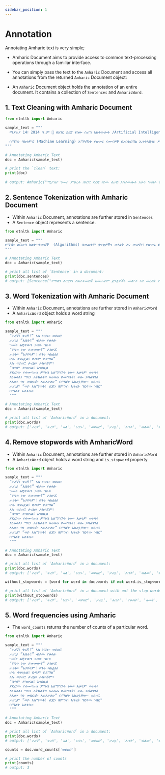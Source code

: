 ```yaml
---
sidebar_position: 1
---
```


# Annotation

Annotating Amharic text is very simple;

- Amharic Document aims to provide access to common text-processing operations through a familiar interface.

- You can simply pass the text to the `Amharic` Document and access all annotations from the returned `Amharic` Document object:
- An `Amharic` Document object holds the annotation of an entire document. It contains a collection of `Sentences` and `AmharicWord`.

## 1. Text Cleaning with Amharic Document

```python
from etnltk import Amharic

sample_text = """
  ሚያዝያ 14፣ 2014 ዓ.ም 🤗 በአገር ደረጃ የሰው ሰራሽ አስተውሎት /Artificial Intelligence/ አሁን ካለበት ዝቅተኛ ደረጃ ወደ ላቀ ደረጃ ለማድረስ፣ ሃገርኛ ቋንቋዎችን ለዓለም ተደራሽ ለማድረግ፣ አገራዊ አቅምን ለማሳደግ እና ተጠቃሚ ለመሆን በጋራ አብሮ መስራቱ እጅግ ጠቃሚ ነው፡፡ 
  
  በማሽን ዓስተምሮ (Machine Learning) አማካኝነት የጽሁፍ ናሙናዎች በአርቲፊሻል ኢንተለጀንስ ሥርዓት ለማሰልጠን፣ የጽሁፍ ዳታን መሰብሰብ እና ማደራጀት፤ የናቹራል ላንጉዌጅ ፕሮሰሲንግ ቱሎችን /Natural Language Processing Tools/ በመጠቀም የጽሁፍ ዳታን ፕሮሰስ ማድረግ ተቀዳሚ እና መሰረታዊ ጉዳይ ነው።
"""

# Annotating Amharic Text
doc = Amharic(sample_text)

# print the `clean` text:
print(doc)
  
# output: Amharic("ሚያዝያ ዓመተ ምህረት በአገር ደረጃ የሰው ሰራሽ አስተውሎት አሁን ካለበት ዝቅተኛ ደረጃ ወደ ላቀ ደረጃ ለማድረስ ሀገርኛ ቋንቋዎችን ለአለም ተደራሽ ለማድረግ አገራዊ አቅምን ለማሳደግ እና ተጠቃሚ ለመሆን በጋራ አብሮ መስራቱ እጅግ ጠቃሚ ነው በማሽን አስተምሮ አማካኝነት የፅሁፍ ናሙናዎች በአርቲፊሻል ኢንተለጀንስ ስርአት ለማሰልጠን የፅሁፍ ዳታን መሰብሰብ እና ማደራጀት የናቹራል ላንጉዌጅ ፕሮሰሲንግ ቱሎችን በመጠቀም የፅሁፍ ዳታን ፕሮሰስ ማድረግ ተቀዳሚ እና መሰረታዊ ጉዳይ ነው")
```

## 2. Sentence Tokenization with Amharic Document

- Within `Amharic` Document, annotations are further stored in `Sentences`
- A `Sentence` object represents a sentence.

```python
from etnltk import Amharic

sample_text = """
የማሽን ለርኒንግ ስልተ-ቀመሮች  (Algorithms) በመጠቀም ቋንቋዎችን መለየት እና መረዳት፣ የጽሁፍ ይዘቶችን መለየት፣ የቋንቋን መዋቅር መተንተን የሚያስችሉ የሃገሪኛ ናቹራል ላንጉዌጅ ፕሮሰሲንግ ቱሎች (NLP tools) ፣ ስልተ-ቀመሮች እና ሞዴሎችን ማዘጋጀት ተገቢ ነው። በዚህም መሰረት አማርኛ፣ አፋን ኦሮሞ፣ ሶማሊኛ እና ትግርኛ ቋንቋዎችን ለማሽን የማስተማር ሂደትን ቀላልና የተቀላተፍ እንዲሆን ያስችላል፡፡
"""

# Annotating Amharic Text
doc = Amharic(sample_text)

# print all list of `Sentence` in a document:
print(doc.sentences)
# output: [Sentence("የማሽን ለርኒንግ ስልተቀመሮች በመጠቀም ቋንቋዎችን መለየት እና መረዳት የፅሁፍ ይዘቶችን መለየት የቋንቋን መዋቅር መተንተን የሚያስችሉ የሀገሪኛ ናቹራል ላንጉዌጅ ፕሮሰሲንግ ቱሎች ስልተቀመሮች እና ሞዴሎችን ማዘጋጀት ተገቢ ነው"), Sentence("በዚህም መሰረት አማርኛ አፋን ኦሮሞ ሶማሊኛ እና ትግርኛ ቋንቋዎችን ለማሽን የማስተማር ሂደትን ቀላልና የተቀላተፍ እንዲሆን ያስችላል")]
```

## 3. Word Tokenization with Amharic Document

- Within `Amharic` Document, annotations are further stored in `AmharicWord`
- A `AmharicWord` object holds a word string

```python
from etnltk import Amharic

sample_text = """
  “ተረኛ፣ ተረኛ!” አለ ነርሱ። ወይዘሮ
  ታሪኳ፣ “አቤት!” ብለው የሁለት
  ዓመት ልጃቸውን ይዘው ገቡ።
  “ምኑን ነው ያመመው?” ዶክተሯ
  ጠየቁ። “አያዩትም! ፀጉሩ ሳስቷል፤
  ሆዱ ተነፍቷል፤ ድዱም ይደማል”
  አሉ ወይዘሮ ታሪኳ። ዶክተሯም፣
  “በጣም ያሳዝናል፤ እንደዚህ
  ያደረገው የተመጣጠነ ምግብ አለማግኘቱ ነው። አሁንም ወተት፣
  እንቁላል፣ ማር፣ አትክልትና ፍራፍሬ ይመግቡት፤ ቶሎ ይሻለዋል፤
  ለአሁኑ ግን መድኃኒት አዝለታለሁ” በማለት አስረዷቸው። ወይዘሮ
  ታሪኳም “ወይ አለማወቅ! ልጄን በምግብ እጥረት ገድዬው ነበር"
  በማለት አለቀሱ።
  """

# Annotating Amharic Text
doc = Amharic(sample_text)

# print all list of `AmharicWord` in a document:
print(doc.words)
# output: ['ተረኛ', 'ተረኛ', 'አለ', 'ነርሱ', 'ወይዘሮ', 'ታሪኳ', 'አቤት', 'ብለው', 'የሁለት', 'አመት', 'ልጃቸውን', 'ይዘው', 'ገቡ', 'ምኑን', 'ነው', 'ያመመው', 'ዶክተሯ', 'ጠየቁ', 'አያዩትም', 'ፀጉሩ', 'ሳስቷል', 'ሆዱ', 'ተነፍቷል', 'ድዱም', 'ይደማል', 'አሉ', 'ወይዘሮ', 'ታሪኳ', 'ዶክተሯም', 'በጣም', 'ያሳዝናል', 'እንደዚህ', 'ያደረገው', 'የተመጣጠነ', 'ምግብ', 'አለማግኘቱ', 'ነው', 'አሁንም', 'ወተት', 'እንቁላል', 'ማር', 'አትክልትና', 'ፍራፍሬ', 'ይመግቡት', 'ቶሎ', 'ይሻለዋል', 'ለአሁኑ', 'ግን', 'መድሀኒት', 'አዝለታለሁ', 'በማለት', 'አስረዷቸው', 'ወይዘሮ', 'ታሪኳም', 'ወይ', 'አለማወቅ', 'ልጄን', 'በምግብ', 'እጥረት', 'ገድዬው', 'ነበር', 'በማለት', 'አለቀሱ']
```

## 4. Remove stopwords with AmharicWord

- Within `Amharic` Document, annotations are further stored in `AmharicWord`
- A `AmharicWord` object holds a word string and `is_stopword` property

```python
from etnltk import Amharic

sample_text = """
  “ተረኛ፣ ተረኛ!” አለ ነርሱ። ወይዘሮ
  ታሪኳ፣ “አቤት!” ብለው የሁለት
  ዓመት ልጃቸውን ይዘው ገቡ።
  “ምኑን ነው ያመመው?” ዶክተሯ
  ጠየቁ። “አያዩትም! ፀጉሩ ሳስቷል፤
  ሆዱ ተነፍቷል፤ ድዱም ይደማል”
  አሉ ወይዘሮ ታሪኳ። ዶክተሯም፣
  “በጣም ያሳዝናል፤ እንደዚህ
  ያደረገው የተመጣጠነ ምግብ አለማግኘቱ ነው። አሁንም ወተት፣
  እንቁላል፣ ማር፣ አትክልትና ፍራፍሬ ይመግቡት፤ ቶሎ ይሻለዋል፤
  ለአሁኑ ግን መድኃኒት አዝለታለሁ” በማለት አስረዷቸው። ወይዘሮ
  ታሪኳም “ወይ አለማወቅ! ልጄን በምግብ እጥረት ገድዬው ነበር"
  በማለት አለቀሱ።
  """

# Annotating Amharic Text
doc = Amharic(sample_text)

# print all list of `AmharicWord` in a document:
print(doc.words)
# output: ['ተረኛ', 'ተረኛ', 'አለ', 'ነርሱ', 'ወይዘሮ', 'ታሪኳ', 'አቤት', 'ብለው', 'የሁለት', 'አመት', 'ልጃቸውን', 'ይዘው', 'ገቡ', 'ምኑን', 'ነው', 'ያመመው', 'ዶክተሯ', 'ጠየቁ', 'አያዩትም', 'ፀጉሩ', 'ሳስቷል', 'ሆዱ', 'ተነፍቷል', 'ድዱም', 'ይደማል', 'አሉ', 'ወይዘሮ', 'ታሪኳ', 'ዶክተሯም', 'በጣም', 'ያሳዝናል', 'እንደዚህ', 'ያደረገው', 'የተመጣጠነ', 'ምግብ', 'አለማግኘቱ', 'ነው', 'አሁንም', 'ወተት', 'እንቁላል', 'ማር', 'አትክልትና', 'ፍራፍሬ', 'ይመግቡት', 'ቶሎ', 'ይሻለዋል', 'ለአሁኑ', 'ግን', 'መድሀኒት', 'አዝለታለሁ', 'በማለት', 'አስረዷቸው', 'ወይዘሮ', 'ታሪኳም', 'ወይ', 'አለማወቅ', 'ልጄን', 'በምግብ', 'እጥረት', 'ገድዬው', 'ነበር', 'በማለት', 'አለቀሱ']

without_stopwords = [word for word in doc.words if not word.is_stopword]

# print all list of `AmharicWord` in a document with out the stop words:
print(without_stopwords)
# output: ['ተረኛ', 'ተረኛ', 'ነርሱ', 'ወይዘሮ', 'ታሪኳ', 'አቤት', 'የሁለት', 'አመት', 'ልጃቸውን', 'ይዘው', 'ገቡ', 'ምኑን', 'ያመመው', 'ዶክተሯ', 'ጠየቁ', 'አያዩትም', 'ፀጉሩ', 'ሳስቷል', 'ሆዱ', 'ተነፍቷል', 'ድዱም', 'ይደማል', 'ወይዘሮ', 'ታሪኳ', 'ዶክተሯም', 'ያሳዝናል', 'ያደረገው', 'የተመጣጠነ', 'ምግብ', 'አለማግኘቱ', 'አሁንም', 'ወተት', 'እንቁላል', 'ማር', 'አትክልትና', 'ፍራፍሬ', 'ይመግቡት', 'ቶሎ', 'ይሻለዋል', 'ለአሁኑ', 'መድሀኒት', 'አዝለታለሁ', 'አስረዷቸው', 'ወይዘሮ', 'ታሪኳም', 'ወይ', 'አለማወቅ', 'ልጄን', 'በምግብ', 'እጥረት', 'ገድዬው', 'አለቀሱ']
```

## 5. Word frequencies using Amharic

- The `word_counts` returns the number of counts of a particular word.

```python
from etnltk import Amharic

sample_text = """
  “ተረኛ፣ ተረኛ!” አለ ነርሱ። ወይዘሮ
  ታሪኳ፣ “አቤት!” ብለው የሁለት
  ዓመት ልጃቸውን ይዘው ገቡ።
  “ምኑን ነው ያመመው?” ዶክተሯ
  ጠየቁ። “አያዩትም! ፀጉሩ ሳስቷል፤
  ሆዱ ተነፍቷል፤ ድዱም ይደማል”
  አሉ ወይዘሮ ታሪኳ። ዶክተሯም፣
  “በጣም ያሳዝናል፤ እንደዚህ
  ያደረገው የተመጣጠነ ምግብ አለማግኘቱ ነው። አሁንም ወተት፣
  እንቁላል፣ ማር፣ አትክልትና ፍራፍሬ ይመግቡት፤ ቶሎ ይሻለዋል፤
  ለአሁኑ ግን መድኃኒት አዝለታለሁ” በማለት አስረዷቸው። ወይዘሮ
  ታሪኳም “ወይ አለማወቅ! ልጄን በምግብ እጥረት ገድዬው ነበር"
  በማለት አለቀሱ።
  """

# Annotating Amharic Text
doc = Amharic(sample_text)

# print all list of `AmharicWord` in a document:
print(doc.words)
# output: ['ተረኛ', 'ተረኛ', 'አለ', 'ነርሱ', 'ወይዘሮ', 'ታሪኳ', 'አቤት', 'ብለው', 'የሁለት', 'አመት', 'ልጃቸውን', 'ይዘው', 'ገቡ', 'ምኑን', 'ነው', 'ያመመው', 'ዶክተሯ', 'ጠየቁ', 'አያዩትም', 'ፀጉሩ', 'ሳስቷል', 'ሆዱ', 'ተነፍቷል', 'ድዱም', 'ይደማል', 'አሉ', 'ወይዘሮ', 'ታሪኳ', 'ዶክተሯም', 'በጣም', 'ያሳዝናል', 'እንደዚህ', 'ያደረገው', 'የተመጣጠነ', 'ምግብ', 'አለማግኘቱ', 'ነው', 'አሁንም', 'ወተት', 'እንቁላል', 'ማር', 'አትክልትና', 'ፍራፍሬ', 'ይመግቡት', 'ቶሎ', 'ይሻለዋል', 'ለአሁኑ', 'ግን', 'መድሀኒት', 'አዝለታለሁ', 'በማለት', 'አስረዷቸው', 'ወይዘሮ', 'ታሪኳም', 'ወይ', 'አለማወቅ', 'ልጄን', 'በምግብ', 'እጥረት', 'ገድዬው', 'ነበር', 'በማለት', 'አለቀሱ']

counts = doc.word_counts['ወይዘሮ']

# print the number of counts
print(counts)
# output: 3
```
